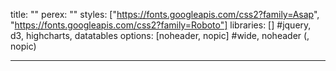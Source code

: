 title: ""
perex: ""
styles: ["https://fonts.googleapis.com/css2?family=Asap", "https://fonts.googleapis.com/css2?family=Roboto"]
libraries: [] #jquery, d3, highcharts, datatables
options: [noheader, nopic] #wide, noheader (, nopic)

---

<wide><div id="app"></div></wide>
